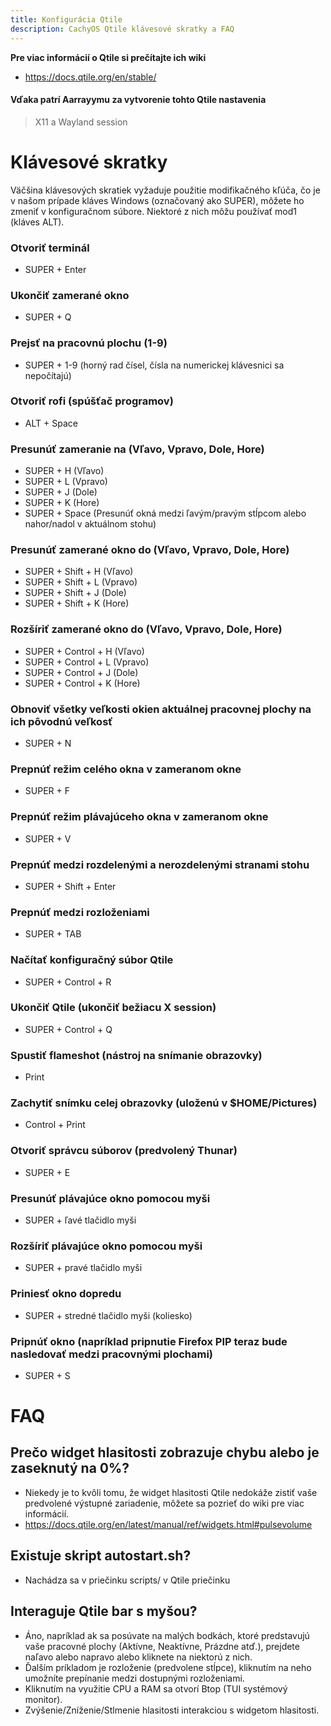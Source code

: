 ```yaml
---
title: Konfigurácia Qtile
description: CachyOS Qtile klávesové skratky a FAQ
---
```


**Pre viac informácií o Qtile si prečítajte ich wiki**

- https://docs.qtile.org/en/stable/

#### Vďaka patrí Aarrayymu za vytvorenie tohto Qtile nastavenia

> X11 a Wayland session

# Klávesové skratky

Väčšina klávesových skratiek vyžaduje použitie modifikačného kľúča, čo je v našom prípade kláves Windows (označovaný ako SUPER), môžete ho zmeniť v konfiguračnom súbore.
Niektoré z nich môžu používať mod1 (kláves ALT).

### Otvoriť terminál

- SUPER + Enter

### Ukončiť zamerané okno

- SUPER + Q

### Prejsť na pracovnú plochu (1-9)

- SUPER + 1-9 (horný rad čísel, čísla na numerickej klávesnici sa nepočítajú)

### Otvoriť rofi (spúšťač programov)

- ALT + Space

### Presunúť zameranie na (Vľavo, Vpravo, Dole, Hore)

- SUPER + H (Vľavo)
- SUPER + L (Vpravo)
- SUPER + J (Dole)
- SUPER + K (Hore)
- SUPER + Space (Presunúť okná medzi ľavým/pravým stĺpcom alebo nahor/nadol v aktuálnom stohu)

### Presunúť zamerané okno do (Vľavo, Vpravo, Dole, Hore)

- SUPER + Shift + H (Vľavo)
- SUPER + Shift + L (Vpravo)
- SUPER + Shift + J (Dole)
- SUPER + Shift + K (Hore)

### Rozšíriť zamerané okno do (Vľavo, Vpravo, Dole, Hore)

- SUPER + Control + H (Vľavo)
- SUPER + Control + L (Vpravo)
- SUPER + Control + J (Dole)
- SUPER + Control + K (Hore)

### Obnoviť všetky veľkosti okien aktuálnej pracovnej plochy na ich pôvodnú veľkosť

- SUPER + N

### Prepnúť režim celého okna v zameranom okne

- SUPER + F

### Prepnúť režim plávajúceho okna v zameranom okne

- SUPER + V

### Prepnúť medzi rozdelenými a nerozdelenými stranami stohu

- SUPER + Shift + Enter

### Prepnúť medzi rozloženiami

- SUPER + TAB

### Načítať konfiguračný súbor Qtile

- SUPER + Control + R

### Ukončiť Qtile (ukončiť bežiacu X session)

- SUPER + Control + Q

### Spustiť flameshot (nástroj na snímanie obrazovky)

- Print

### Zachytiť snímku celej obrazovky (uloženú v $HOME/Pictures)

- Control + Print

### Otvoriť správcu súborov (predvolený Thunar)

- SUPER + E

### Presunúť plávajúce okno pomocou myši

- SUPER + ľavé tlačidlo myši

### Rozšíriť plávajúce okno pomocou myši

- SUPER + pravé tlačidlo myši

### Priniesť okno dopredu

- SUPER + stredné tlačidlo myši (koliesko)

### Pripnúť okno (napríklad pripnutie Firefox PIP teraz bude nasledovať medzi pracovnými plochami)

- SUPER + S

# FAQ

## Prečo widget hlasitosti zobrazuje chybu alebo je zaseknutý na 0%?

- Niekedy je to kvôli tomu, že widget hlasitosti Qtile nedokáže zistiť vaše predvolené výstupné zariadenie, môžete sa pozrieť do wiki pre viac informácií.
- https://docs.qtile.org/en/latest/manual/ref/widgets.html#pulsevolume

## Existuje skript autostart.sh?

- Nachádza sa v priečinku scripts/ v Qtile priečinku

## Interaguje Qtile bar s myšou?

- Áno, napríklad ak sa posúvate na malých bodkách, ktoré predstavujú vaše pracovné plochy (Aktívne, Neaktívne, Prázdne atď.), prejdete naľavo alebo napravo alebo kliknete na niektorú z nich.
- Ďalším príkladom je rozloženie (predvolene stĺpce), kliknutím na neho umožníte prepínanie medzi dostupnými rozloženiami.
- Kliknutím na využitie CPU a RAM sa otvorí Btop (TUI systémový monitor).
- Zvýšenie/Zníženie/Stlmenie hlasitosti interakciou s widgetom hlasitosti.
